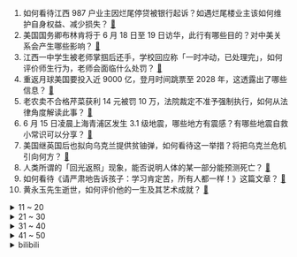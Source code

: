 1. 如何看待江西 987 户业主因烂尾停贷被银行起诉？如遇烂尾楼业主该如何维护自身权益、减少损失？ [:link:](https://www.zhihu.com/question/606249895)
2. 美国国务卿布林肯将于 6 月 18 日至 19 日访华，此行有哪些目的？对中美关系会产生哪些影响？ [:link:](https://www.zhihu.com/question/606641194)
3. 江西一中学生被老师掌掴后还手，学校回应称「一时冲动，已处理完」，如何评价师生行为，老师会面临什么处罚？ [:link:](https://www.zhihu.com/question/606355810)
4. 重返月球美国要投入近 9000 亿，登月时间跳票至 2028 年，这透露出了哪些信息？ [:link:](https://www.zhihu.com/question/606394948)
5. 老农卖不合格芹菜获利 14 元被罚 10 万，法院裁定不准予强制执行，如何从法律角度解读此事？ [:link:](https://www.zhihu.com/question/606519434)
6. 6 月 15 日凌晨上海青浦区发生 3.1 级地震，哪些地方有震感？有哪些地震自救小常识可以分享？ [:link:](https://www.zhihu.com/question/606684158)
7. 美国继英国后也拟向乌克兰提供贫铀弹，如何看待这一举措？将把乌克兰危机引向何方？ [:link:](https://www.zhihu.com/question/606528634)
8. 人类所谓的「回光返照」现象，能否说明人体的某一部分能预测死亡？ [:link:](https://www.zhihu.com/question/604924796)
9. 如何看待《请严肃地告诉孩子：学习肯定苦，所有人都一样！》这篇文章？ [:link:](https://www.zhihu.com/question/606593393)
10. 黄永玉先生逝世，如何评价他的一生及其艺术成就？ [:link:](https://www.zhihu.com/question/606596968)
<details>
<summary>11 ~ 20</summary>

11. 美联储维持联邦基金利率目标区间不变，连续加息十次后暂停加息，背后有哪些原因？会有哪些影响？ [:link:](https://www.zhihu.com/question/606703794)
12. 中国与巴勒斯坦建立战略伙伴关系，具有怎样的意义？ [:link:](https://www.zhihu.com/question/606588484)
13. 比尔·盖茨发文称已抵达北京，系 3 年多来首次访华，有哪些信息值得关注？ [:link:](https://www.zhihu.com/question/606659062)
14. 此前近百城上调公积金贷款额度，驰援住房消费，这项政策释放了多少购买力，是否达到预期？ [:link:](https://www.zhihu.com/question/605669289)
15. 印度向小米发出正式通知，48 亿元或被印度没收，哪些信息值得关注？ [:link:](https://www.zhihu.com/question/606368662)
16. 如何看待2023年6月15日A股市场？ [:link:](https://www.zhihu.com/question/606626415)
17. 今年粽子口味「奶茶化」还有无米低卡「花菜粽」，如何看待此事？你愿意尝试非传统粽子吗？ [:link:](https://www.zhihu.com/question/606587455)
18. 人类为何不大规模训练猴子做「流水线工人」? [:link:](https://www.zhihu.com/question/597376599)
19. 投资人爆料梅西曾有意来中超踢球，但最终未能成行，如何看待这一结局？ [:link:](https://www.zhihu.com/question/606640897)
20. 2023 LPL 夏季赛 Uzi 复出首战告捷，EDG 2:1 击败 iG，如何评价这场比赛？ [:link:](https://www.zhihu.com/question/606583572)
</details>
<details>
<summary>21 ~ 30</summary>

21. 今年已有近 20 城颁布了支持团购买房政策，部分城市房价折扣可突破备案价跌幅限制，如何评价政策效果？ [:link:](https://www.zhihu.com/question/605669004)
22. 消息称马克龙想参加金砖峰会，法媒评价「疯狂、前所未有」，马克龙成行的可能性有多大？对国际合作有何意义？ [:link:](https://www.zhihu.com/question/606517294)
23. 耶伦警告对华脱钩是「巨大错误」，停止同中国的贸易将是「灾难性的」，释放了什么信号？ [:link:](https://www.zhihu.com/question/606560492)
24. 有哪些好的211大学？ [:link:](https://www.zhihu.com/question/345841651)
25. 如果可以重启任意一段人生，你最想回到什么时候？ [:link:](https://www.zhihu.com/question/606575963)
26. 为什么越来越多的年轻人喜欢买稀奇古怪的「丑东西」「脏东西」「土东西」？ [:link:](https://www.zhihu.com/question/606407983)
27. 印度向中国手机制造商提新条件，要求印籍人士担任 CEO 等职位，分析称等于变相收购中企，如何看待此事？ [:link:](https://www.zhihu.com/question/606514618)
28. 在古代，人出个县城都难，那些牛人是怎样做到名传天下的呢？ [:link:](https://www.zhihu.com/question/496974190)
29. 网传「教师体罚学生后群内道歉获其他家长安慰」，官方通报「责令学校解聘」，如何看待此事？ [:link:](https://www.zhihu.com/question/606363235)
30. 调查显示「超 8 成非全日制研究生曾遇学历歧视」，如何看待此现象？学历歧视为何有禁不止？ [:link:](https://www.zhihu.com/question/606123591)
</details>
<details>
<summary>31 ~ 40</summary>

31. 姆巴佩采访时称「梅西没有得到应有的尊重」，如何看待此事？为什么很多人对梅西离队感到宽慰？ [:link:](https://www.zhihu.com/question/606541357)
32. 同样是藩王造反，为什么说李世民和朱棣有本质上的区别？ [:link:](https://www.zhihu.com/question/600701641)
33. 你是从什么时候开始觉得钱变得很重要？ [:link:](https://www.zhihu.com/question/605958493)
34. 如何看待小城咖啡独立品牌 618 增长迅猛？贵阳「咖啡浓度」比肩上海，反映了哪些消费趋势？ [:link:](https://www.zhihu.com/question/606321595)
35. 健身时手茧子要起到多厚才不会手疼？ [:link:](https://www.zhihu.com/question/605437110)
36. 高考完是去旅游还是打工? [:link:](https://www.zhihu.com/question/606485023)
37. 如果高考没考好怎么办？ [:link:](https://www.zhihu.com/question/605737839)
38. 高考刚完，想自学计算机，但是从小没有接触过电脑该怎么办? [:link:](https://www.zhihu.com/question/606475601)
39. 在小公司上班是一种什么体验? [:link:](https://www.zhihu.com/question/268062908)
40. 在领悟了什么道理后，你的人生开始轻松起来? [:link:](https://www.zhihu.com/question/605994430)
</details>
<details>
<summary>41 ~ 50</summary>

41. 你用过最好用的操作系统是什么？ [:link:](https://www.zhihu.com/question/377785044)
42. 业余跑者是追求马拉松完赛还是更看重日常 5 K 10K  的配速？ [:link:](https://www.zhihu.com/question/603810684)
43. 如何通过跑步训练鞋帮助科学跑步？ [:link:](https://www.zhihu.com/question/606396577)
44. 向外星发信息，怎样才能假装自己文明已经很高级的样子？ [:link:](https://www.zhihu.com/question/26109945)
45. 通胀「十一连降」后，美联储按下加息「暂停键」，何时会降息？哪些因素会影响？ [:link:](https://www.zhihu.com/question/606705955)
46. 早晚护肤的区别是什么？分别有哪些步骤？ [:link:](https://www.zhihu.com/question/602328523)
47. 哪些配饰是比较常用的？夏天佩戴什么样的配饰更好看？ [:link:](https://www.zhihu.com/question/382921536)
48. 作为一个程序员，有什么想对新人说的吗? [:link:](https://www.zhihu.com/question/395697646)
49. 汉语是当今世界最简练的语言吗？ [:link:](https://www.zhihu.com/question/66497764)
50. 如何评价《原神》七圣召唤全民赛事主播邀请赛的回放播放量不到 5 万？ [:link:](https://www.zhihu.com/question/605829085)
</details><details>
<summary>bilibili</summary>

</details>